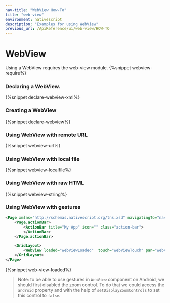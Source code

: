 ```yaml
---
nav-title: "WebView How-To"
title: "web-view"
environment: nativescript
description: "Examples for using WebView"
previous_url: /ApiReference/ui/web-view/HOW-TO
---
```

# WebView
Using a WebView requires the web-view module.
{%snippet webview-require%}
### Declaring a WebView.
{%snippet declare-webview-xml%}
### Creating a WebView
{%snippet declare-webview%}
### Using WebView with remote URL
{%snippet webview-url%}
### Using WebView with local file
{%snippet webview-localfile%}
### Using WebView with raw HTML
{%snippet webview-string%}
### Using WebView with gestures
```XML
<Page xmlns="http://schemas.nativescript.org/tns.xsd" navigatingTo="navigatingTo" class="page">
    <Page.actionBar>
        <ActionBar title="My App" icon="" class="action-bar">
        </ActionBar>
    </Page.actionBar>

    <GridLayout>
        <WebView loaded="webViewLoaded"  touch="webViewTouch" pan="webViewPan" src="<!DOCTYPE html><html><body><h1>My First Heading</h1><p>My first paragraph.</p></body></html>" />
    </GridLayout>
</Page>
```

{%snippet web-view-loaded%}

>Note: to be able to use gestures in `WebView` component on Android, we should first disabled the zoom control. To do that we could access the `android` property and with the help of  `setDisplayZoomControls` to set this control to `false`.
